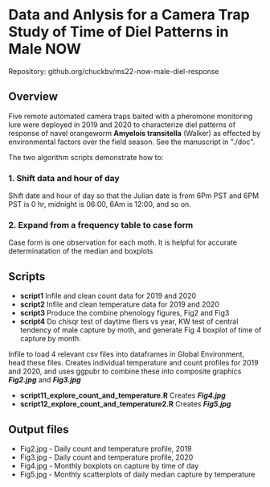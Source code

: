 # Data and Anlysis for a Camera Trap Study of Time of Diel Patterns in Male NOW 

Repository: github.org/chuckbv/ms22-now-male-diel-response

## Overview

Five remote automated camera traps baited with a pheromone monitoring lure 
were deployed in 2019 and 2020 to characterize diel patterns of response
of navel orangeworm **Amyelois transitella** (Walker) as effected by 
environmental factors over the field season. See the manuscript in "./doc".

The two algorithm scripts demonstrate how to: 

### 1. Shift data and hour of  day

Shift date and hour of day so that the Julian date is from 6Pm PST and 6PM PST 
is 0 hr, midnight is 06:00, 6Am is 12:00, and so on.

### 2. Expand from a frequency table to case form 

Case form is one observation for each moth. It is helpful for accurate 
determinatation of the median and boxplots


## Scripts
 - **script1** Infile and clean count data for 2019 and 2020
 - **script2** Infile and clean temperature data for 2019 and 2020
 - **script3** Produce the combine phenology figures, Fig2 and Fig3
 - **script4** Do chisqr test of daytime fliers vs year, KW test of central 
 tendency of male capture by moth, and generate Fig 4 boxplot of time of 
 capture by month.
  
 Infile to load 4 relevant csv 
 files into dataframes in Global Environment, head these files. Creates
 individual temperature and count profiles for 2019 and 2020, and uses
 ggpubr to combine these into composite graphics ***Fig2.jpg*** and 
 ***Fig3.jpg***
 - **script11_explore_count_and_temperature.R** Creates ***Fig4.jpg***
 - **script12_explore_count_and_temperature2.R** Creates ***Fig5.jpg*** 
 
## Output files
 - Fig2.jpg - Daily count and temperature profile, 2019
 - Fig3.jpg - Daily count and temperature profile, 2020
 - Fig4.jpg - Monthly boxplots on capture by time of day
 - Fig5.jpg - Monthly scatterplots of daily median capture by temperature
 

 